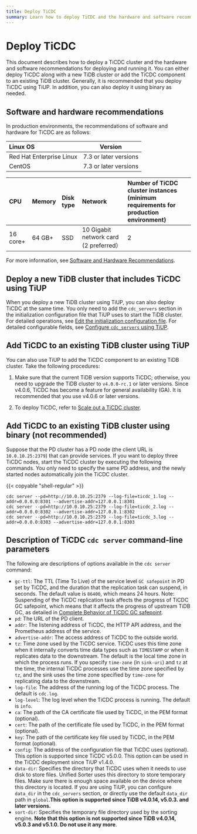 ```yaml
---
title: Deploy TiCDC
summary: Learn how to deploy TiCDC and the hardware and software recommendations for deploying and running it.
---
```


# Deploy TiCDC

This document describes how to deploy a TiCDC cluster and the hardware and software recommendations for deploying and running it. You can either deploy TiCDC along with a new TiDB cluster or add the TiCDC component to an existing TiDB cluster. Generally, it is recommended that you deploy TiCDC using TiUP. In addition, you can also deploy it using binary as needed.

## Software and hardware recommendations

In production environments, the recommendations of software and hardware for TiCDC are as follows:

| Linux OS       | Version         |
| :----------------------- | :----------: |
| Red Hat Enterprise Linux | 7.3 or later versions   |
| CentOS                   | 7.3 or later versions   |

| CPU | Memory | Disk type | Network | Number of TiCDC cluster instances (minimum requirements for production environment) |
| :--- | :--- | :--- | :--- | :--- |
| 16 core+ | 64 GB+ | SSD | 10 Gigabit network card (2 preferred） | 2 |

For more information, see [Software and Hardware Recommendations](/hardware-and-software-requirements.md).

## Deploy a new TiDB cluster that includes TiCDC using TiUP

When you deploy a new TiDB cluster using TiUP, you can also deploy TiCDC at the same time. You only need to add the `cdc_servers` section in the initialization configuration file that TiUP uses to start the TiDB cluster. For detailed operations, see [Edit the initialization configuration file](/production-deployment-using-tiup.md#step-3-initialize-cluster-topology-file). For detailed configurable fields, see [Configure `cdc_servers` using TiUP](/tiup/tiup-cluster-topology-reference.md#cdc_servers).

## Add TiCDC to an existing TiDB cluster using TiUP

You can also use TiUP to add the TiCDC component to an existing TiDB cluster. Take the following procedures:

1. Make sure that the current TiDB version supports TiCDC; otherwise, you need to upgrade the TiDB cluster to `v4.0.0-rc.1` or later versions. Since v4.0.6, TiCDC has become a feature for general availability (GA). It is recommended that you use v4.0.6 or later versions.

2. To deploy TiCDC, refer to [Scale out a TiCDC cluster](/scale-tidb-using-tiup.md#scale-out-a-ticdc-cluster).

## Add TiCDC to an existing TiDB cluster using binary (not recommended)

Suppose that the PD cluster has a PD node (the client URL is `10.0.10.25:2379`) that can provide services. If you want to deploy three TiCDC nodes, start the TiCDC cluster by executing the following commands. You only need to specify the same PD address, and the newly started nodes automatically join the TiCDC cluster.

{{< copyable "shell-regular" >}}

```shell
cdc server --pd=http://10.0.10.25:2379 --log-file=ticdc_1.log --addr=0.0.0.0:8301 --advertise-addr=127.0.0.1:8301
cdc server --pd=http://10.0.10.25:2379 --log-file=ticdc_2.log --addr=0.0.0.0:8302 --advertise-addr=127.0.0.1:8302
cdc server --pd=http://10.0.10.25:2379 --log-file=ticdc_3.log --addr=0.0.0.0:8303 --advertise-addr=127.0.0.1:8303
```

## Description of TiCDC `cdc server` command-line parameters

The following are descriptions of options available in the `cdc server` command:

- `gc-ttl`: The TTL (Time To Live) of the service level `GC safepoint` in PD set by TiCDC, and the duration that the replication task can suspend, in seconds. The default value is `86400`, which means 24 hours. Note: Suspending of the TiCDC replication task affects the progress of TiCDC GC safepoint, which means that it affects the progress of upstream TiDB GC, as detailed in [Complete Behavior of TiCDC GC safepoint](/ticdc/troubleshoot-ticdc.md#what-is-the-complete-behavior-of-ticdc-garbage-collection-gc-safepoint).
- `pd`: The URL of the PD client.
- `addr`: The listening address of TiCDC, the HTTP API address, and the Prometheus address of the service.
- `advertise-addr`: The access address of TiCDC to the outside world.
- `tz`: Time zone used by the TiCDC service. TiCDC uses this time zone when it internally converts time data types such as `TIMESTAMP` or when it replicates data to the downstream. The default is the local time zone in which the process runs. If you specify `time-zone` (in `sink-uri`) and `tz` at the time, the internal TiCDC processes use the time zone specified by `tz`, and the sink uses the time zone specified by `time-zone` for replicating data to the downstream.
- `log-file`: The address of the running log of the TiCDC process. The default is `cdc.log`.
- `log-level`: The log level when the TiCDC process is running. The default is `info`.
- `ca`: The path of the CA certificate file used by TiCDC, in the PEM format (optional).
- `cert`: The path of the certificate file used by TiCDC, in the PEM format (optional).
- `key`: The path of the certificate key file used by TiCDC, in the PEM format (optional).
- `config`: The address of the configuration file that TiCDC uses (optional). This option is supported since TiCDC v5.0.0. This option can be used in the TiCDC deployment since TiUP v1.4.0.
- `data-dir`: Specifies the directory that TiCDC uses when it needs to use disk to store files. Unified Sorter uses this directory to store temporary files. Make sure there is enough space available on the device where this directory is located. If you are using TiUP, you can configure `data_dir` in the `cdc_servers` section, or directly use the default `data_dir` path in `global`.**This option is supported since TiDB v4.0.14, v5.0.3. and later versions.**
- `sort-dir`: Specifies the temporary file directory used by the sorting engine. **Note that this option is not supported since TiDB v4.0.14, v5.0.3 and v5.1.0. Do not use it any more**.
